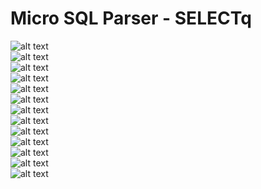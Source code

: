 # Micro SQL Parser - SELECTq
![alt text](https://github.com/irwwwan/micro-sql-parser/blob/master/images/tokens-lexic.png?raw=true)
<br/>
![alt text](https://github.com/irwwwan/micro-sql-parser/blob/master/images/select-basic-query.PNG?raw=true)
<br/>
![alt text](https://github.com/irwwwan/micro-sql-parser/blob/master/images/select-clause.PNG?raw=true)
<br/>
![alt text](https://github.com/irwwwan/micro-sql-parser/blob/master/images/from-clause.PNG?raw=true)
<br/>
![alt text](https://github.com/irwwwan/micro-sql-parser/blob/master/images/where-clause.PNG?raw=true)
<br/>
![alt text](https://github.com/irwwwan/micro-sql-parser/blob/master/images/condition.PNG?raw=true)
<br/>
![alt text](https://github.com/irwwwan/micro-sql-parser/blob/master/images/comparison-condition.PNG?raw=true)
<br/>
![alt text](https://github.com/irwwwan/micro-sql-parser/blob/master/images/expression.PNG?raw=true)
<br/>
![alt text](https://github.com/irwwwan/micro-sql-parser/blob/master/images/relational-operator.PNG?raw=true)
<br/>
![alt text](https://github.com/irwwwan/micro-sql-parser/blob/master/images/in-subquery.PNG?raw=true)
<br/>
![alt text](https://github.com/irwwwan/micro-sql-parser/blob/master/images/join.PNG?raw=true)
<br/>
![alt text](https://github.com/irwwwan/micro-sql-parser/blob/master/images/ss1.PNG?raw=true)
<br/>
![alt text](https://github.com/irwwwan/micro-sql-parser/blob/master/images/ss2.PNG?raw=true)
